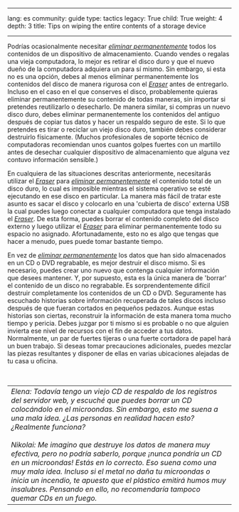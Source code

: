 

---

lang: es
community: guide
type: tactics
legacy: True
child: True
weight: 4
depth: 3
title: Tips on wiping the entire contents of a storage device

---

<p>Podrías ocasionalmente necesitar <a href="/es/glossary#Eliminacion" title="Eliminación"><em>eliminar permanentemente</em></a> todos los contenidos de un dispositivo de almacenamiento. Cuando vendes o regalas una vieja computadora, lo mejor es retirar el disco duro y que el nuevo dueño de la computadora adquiera un para sí mismo. Sin embargo, si esta no es una opción, debes al menos eliminar permanentemente los contenidos del disco de manera rigurosa con el <a href="/es/glossary#Eraser" title="Eraser"><em>Eraser</em></a> antes de entregarlo. Incluso en el caso en el que conserves el disco, probablemente quieras eliminar permanentemente su contenido de todas maneras, sin importar si pretendes reutilizarlo o desecharlo. De manera similar, si compras un nuevo disco duro, debes eliminar permanentemente los contenidos del antiguo después de copiar tus datos y hacer un respaldo seguro de este. Si lo que pretendes es tirar o reciclar un viejo disco duro, también debes considerar destruirlo físicamente. (Muchos profesionales de soporte técnico de computadoras recomiendan unos cuantos golpes fuertes con un martillo antes de desechar cualquier dispositivo de almacenamiento que alguna vez contuvo información sensible.)</p>

<p>En cualquiera de las situaciones descritas anteriormente, necesitarás utilizar el <a href="/es/glossary#Eraser" title="Eraser"><em>Eraser</em></a> para <a href="/es/glossary#Eliminacion" title="Eliminación"><em>eliminar permanentemente</em></a> el contenido total de un disco duro, lo cual es imposible mientras el sistema operativo se esté ejecutando en ese disco en particular. La manera más fácil de tratar este asunto es sacar el disco y colocarlo en una 'cubierta de disco' externa USB la cual puedes luego conectar a cualquier computadora que tenga instalado el <a href="/es/glossary#Eraser" title="Eraser"><em>Eraser</em></a>. De esta forma, puedes borrar el contenido completo del disco externo y luego utilizar el <a href="/es/glossary#Eraser" title="Eraser"><em>Eraser</em></a> para eliminar permanentemente todo su espacio no asignado. Afortunadamente, esto no es algo que tengas que hacer a menudo, pues puede tomar bastante tiempo.</p>

<p>En vez de <a href="/es/glossary#Eliminacion" title="Eliminación"><em>eliminar permanentemente</em></a> los datos que han sido almacenados en un CD o DVD regrabable, es mejor destruir el disco mismo. Si es necesario, puedes crear uno nuevo que contenga cualquier información que desees mantener. Y, por supuesto, esta es la única manera de 'borrar' el contenido de un disco no regrabable. Es sorprendentemente difícil destruir completamente los contenidos de un CD o DVD. Seguramente has escuchado historias sobre información recuperada de tales discos incluso después de que fueran cortados en pequeños pedazos. Aunque estas historias son ciertas, reconstruir la información de esta manera toma mucho tiempo y pericia. Debes juzgar por ti mismo si es probable o no que alguien invierta ese nivel de recursos con el fin de acceder a tus datos. Normalmente, un par de fuertes tijeras o una fuerte cortadora de papel hará un buen trabajo. Si deseas tomar precauciones adicionales, puedes mezclar las piezas resultantes y disponer de ellas en varias ubicaciones alejadas de tu casa u oficina.</p>

<p>&nbsp;</p>

<table border="0" cellpadding="5" cellspacing="0">
	<tbody>
		<tr>
			<td><em>Elena: Todavía tengo un viejo CD de respaldo de los registros del servidor web, y escuché que puedes borrar un CD colocándolo en el microondas. Sin embargo, esto me suena a una mala idea. ¿Las personas en realidad hacen esto? ¿Realmente funciona?</em><br />
			<br />
			<em>Nikolai: Me imagino que destruye los datos de manera muy efectiva, pero no podría saberlo, porque ¡nunca pondría un CD en un microondas! Estás en lo correcto. Eso suena como una muy mala idea. Incluso si el metal no daña tu microondas o inicia un incendio, te apuesto que el plástico emitirá humos muy insalubres. Pensando en ello, no recomendaría tampoco quemar CDs en un fuego.</em></td>
		</tr>
	</tbody>
</table>

<p>&nbsp;</p>

<p>&nbsp;</p>


